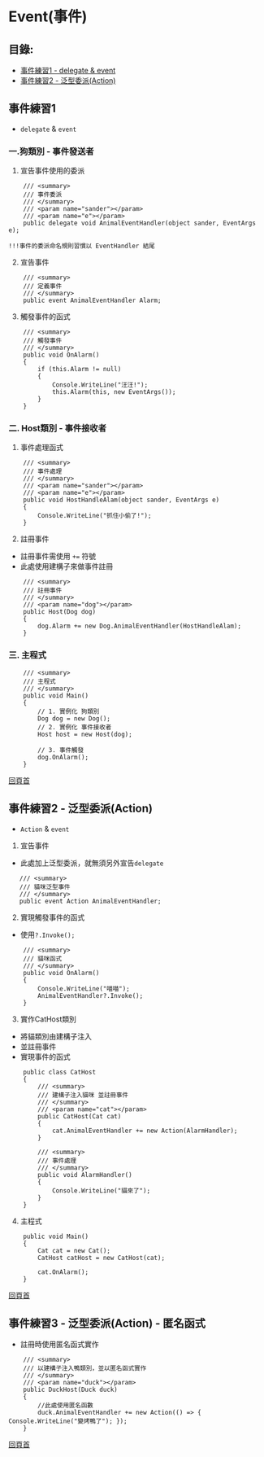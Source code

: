# Event(事件)

## 目錄:
- [事件練習1 - delegate & event](https://github.com/LINDuke-Lin/CSharp-Exercise/tree/origin/chicken/CSharpExercise/EventDemo#%E4%BA%8B%E4%BB%B6%E7%B7%B4%E7%BF%921)
- [事件練習2 - 泛型委派(Action)](https://github.com/LINDuke-Lin/CSharp-Exercise/tree/origin/chicken/CSharpExercise/EventDemo#%E4%BA%8B%E4%BB%B6%E7%B7%B4%E7%BF%922---%E6%B3%9B%E5%9E%8B%E5%A7%94%E6%B4%BEaction)


## 事件練習1
- `delegate` & `event`

### 一.狗類別 - 事件發送者
1. 宣告事件使用的委派

```CSharp
    /// <summary>
    /// 事件委派
    /// </summary>
    /// <param name="sander"></param>
    /// <param name="e"></param>
    public delegate void AnimalEventHandler(object sander, EventArgs e);
```
`!!!事件的委派命名規則習慣以 EventHandler 結尾`

2. 宣告事件

```CSharp
	/// <summary>
	/// 定義事件
	/// </summary>
	public event AnimalEventHandler Alarm;
```

3. 觸發事件的函式

```CSharp
	/// <summary>
	/// 觸發事件
	/// </summary>
	public void OnAlarm()
	{
	    if (this.Alarm != null)
	    {
	        Console.WriteLine("汪汪!");
	        this.Alarm(this, new EventArgs());
	    }
	}
```
### 二. Host類別 - 事件接收者
1. 事件處理函式

```CSharp
	/// <summary>
	/// 事件處理
	/// </summary>
	/// <param name="sander"></param>
	/// <param name="e"></param>
	public void HostHandleAlam(object sander, EventArgs e)
	{
	    Console.WriteLine("抓住小偷了!");
	}
```

2. 註冊事件
- 註冊事件需使用 `+=` 符號
- 此處使用建構子來做事件註冊

```CSharp
	/// <summary>
	/// 註冊事件
	/// </summary>
	/// <param name="dog"></param>
	public Host(Dog dog)
	{
	    dog.Alarm += new Dog.AnimalEventHandler(HostHandleAlam);
	}
```

### 三. 主程式

```CSharp
	/// <summary>
	/// 主程式
	/// </summary>
	public void Main()
	{
	    // 1. 實例化 狗類別
	    Dog dog = new Dog();
	    // 2. 實例化 事件接收者
	    Host host = new Host(dog);
	
	    // 3. 事件觸發
	    dog.OnAlarm();
	}
```


[回頁首](https://github.com/LINDuke-Lin/CSharp-Exercise/tree/origin/chicken/CSharpExercise/EventDemo#event%E4%BA%8B%E4%BB%B6)

## 事件練習2 - 泛型委派(Action)
- `Action` & `event`

1. 宣告事件
- 此處加上泛型委派，就無須另外宣告`delegate`
```CSharp
   /// <summary>
   /// 貓咪泛型事件
   /// </summary>
   public event Action AnimalEventHandler;
```

2. 實現觸發事件的函式
- 使用`?.Invoke();`
```CSharp
	/// <summary>
	/// 貓咪函式
	/// </summary>
	public void OnAlarm()
	{
	    Console.WriteLine("喵喵");
	    AnimalEventHandler?.Invoke();
	}
```

3. 實作CatHost類別
- 將貓類別由建構子注入
- 並註冊事件
- 實現事件的函式
```CSharp
    public class CatHost
    {
        /// <summary>
        /// 建構子注入貓咪 並註冊事件
        /// </summary>
        /// <param name="cat"></param>
        public CatHost(Cat cat)
        {
            cat.AnimalEventHandler += new Action(AlarmHandler);
        }

        /// <summary>
        /// 事件處理
        /// </summary>
        public void AlarmHandler()
        {
            Console.WriteLine("貓來了");
        }
    }
```

4. 主程式
```CSharp
	public void Main()
	{
	    Cat cat = new Cat();
	    CatHost catHost = new CatHost(cat);
	
	    cat.OnAlarm();
	}
```


[回頁首](https://github.com/LINDuke-Lin/CSharp-Exercise/tree/origin/chicken/CSharpExercise/EventDemo#event%E4%BA%8B%E4%BB%B6)

## 事件練習3 - 泛型委派(Action) - 匿名函式

- 註冊時使用匿名函式實作
```CSharp
	/// <summary>
	/// 以建構子注入鴨類別，並以匿名函式實作
	/// </summary>
	/// <param name="duck"></param>
	public DuckHost(Duck duck)
	{
	    //此處使用匿名函數
	    duck.AnimalEventHandler += new Action(() => { Console.WriteLine("變烤鴨了"); });
	}
```

[回頁首](https://github.com/LINDuke-Lin/CSharp-Exercise/tree/origin/chicken/CSharpExercise/EventDemo#event%E4%BA%8B%E4%BB%B6)
